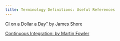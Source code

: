 ```yaml
---
title: Terminology Definitions: Useful References
---
```


[CI on a Dollar a Day” by James Shore](http://www.jamesshore.com/Blog/Continuous-Integration-on-a-Dollar-a-Day.html)

[Continuous Integration: by Martin Fowler](http://www.martinfowler.com/articles/continuousIntegration.html)

